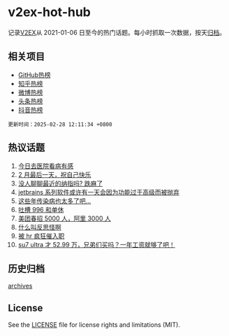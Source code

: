 # v2ex-hot-hub

 记录[V2EX](https://www.v2ex.com/)从 2021-01-06 日至今的热门话题。每小时抓取一次数据，按天[归档](archives)。
 
 ## 相关项目

- [GitHub热榜](https://github.com/snaildev/github-hot-hub)
- [知乎热榜](https://github.com/snaildev/zhihu-hot-hub)
- [微博热榜](https://github.com/snaildev/weibo-hot-hub)
- [头条热榜](https://github.com/snaildev/toutiao-hot-hub)
- [抖音热榜](https://github.com/snaildev/douyin-hot-hub)


 `更新时间：2025-02-28 12:11:34 +0800`

## 热议话题

1. [今日去医院看病有感](https://www.v2ex.com/t/1114734)
1. [2 月最后一天，祝自己快乐](https://www.v2ex.com/t/1114780)
1. [没人聊聊最近的纳指吗? 跌麻了](https://www.v2ex.com/t/1114779)
1. [jetbrains 系列软件或许有一天会因为功能过于高级而被抛弃](https://www.v2ex.com/t/1114603)
1. [这些年传染病也太多了吧...](https://www.v2ex.com/t/1114777)
1. [吐槽 996 和单休](https://www.v2ex.com/t/1114601)
1. [美团春招 5000 人，阿里 3000 人](https://www.v2ex.com/t/1114639)
1. [什么叫反思怪啊](https://www.v2ex.com/t/1114606)
1. [被 hr 疯狂催入职](https://www.v2ex.com/t/1114790)
1. [su7 ultra 才 52.99 万，兄弟们买吗？一年工资就够了吧！](https://www.v2ex.com/t/1114733)

## 历史归档

[archives](archives)

## License

See the [LICENSE](LICENSE) file for license rights and limitations (MIT).
